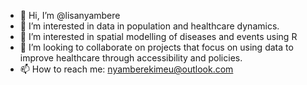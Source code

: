 - 👋 Hi, I’m @lisanyambere
- 👀 I’m interested in data in population and healthcare dynamics.
- 🌱 I’m interested in spatial modelling of diseases and events using R
- 💞️ I’m looking to collaborate on projects that focus on using data to improve healthcare through accessibility and policies.
- 📫 How to reach me: nyamberekimeu@outlook.com

<!---
lisanyambere/lisanyambere is a ✨ special ✨ repository because its `README.md` (this file) appears on your GitHub profile.
You can click the Preview link to take a look at your changes.
--->
